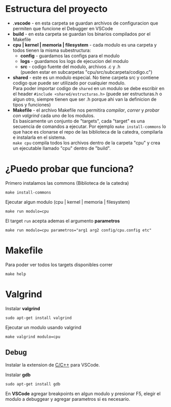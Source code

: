 # Estructura del proyecto

- **.vscode** - en esta carpeta se guardan archivos de configuracion que permiten que funcione el Debugger en VSCode 
- **build** - en esta carpeta se guardan los binarios compilados por el Makefile
- **cpu | kernel | memoria | filesystem** - cada modulo es una carpeta y todos tienen la misma subestructura:
    - **config** - guardamos las configs para el modulo
    - **logs** - guardamos los logs de ejecucion del modulo
    - **src** - codigo fuente del modulo, archivos .c y .h<br>
    (pueden estar en subcarpetas "cpu/src/subcarpeta/codigo.c")
- **shared** - este es un modulo especial. No tiene carpeta src y contiene codigo que puede ser utilizado por cualquier modulo.<br>
Para poder importar codigo de `shared` en un modulo se debe escribir en el header `#include <shared/estructuras.h>` (puede ser estructuras.h o algun otro, siempre tienen que ser .h porque ahi van la definicion de tipos y funciones)
- **Makefile** - el archivo Makefile nos permitira *compilar*, *correr* y *probar con valgrind* cada uno de los modulos.<br>
Es basicamente un conjunto de "targets", cada "target" es una secuencia de comandos a ejecutar. Por ejemplo `make install-commons` lo que hace es clonarse el repo de las biblioteca de la catedra, compilarla e instalarla en el sistema. <br>
`make cpu` compila todos los archivos dentro de la carpeta "cpu" y crea un ejecutable llamado "cpu" dentro de "build".

# ¿Puedo probar que funciona?

Primero instalamos las commons (Biblioteca de la catedra)

```
make install-commons
```

Ejecutar algun modulo (cpu | kernel | memoria | filesystem)

```
make run modulo=cpu
```

El target `run` acepta ademas el argumento **parametros**

```
make run modulo=cpu parametros="arg1 arg2 config/cpu.config etc"
```

# Makefile

Para poder ver todos los targets disponibles correr

```
make help
```

# Valgrind

Instalar **valgrind** 
```
sudo apt-get install valgrind
```

Ejecutar un modulo usando valgrind 

```
make valgrind modulo=cpu
```

## Debug

Instalar la extension de [C/C++](https://marketplace.visualstudio.com/items?itemName=ms-vscode.cpptools) para VSCode.

Instalar **gdb** 
```
sudo apt-get install gdb
```

En **VSCode** agregar breakpoints en algun modulo y presionar F5, elegir el modulo a debuggear y agregar parametros si es necesario.
